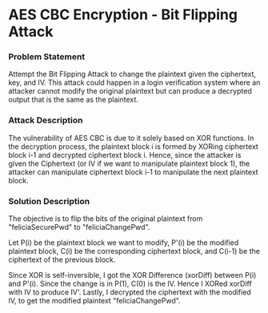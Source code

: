 # AES CBC Encryption - Bit Flipping Attack

### Problem Statement

Attempt the Bit Flipping Attack to change the plaintext given the ciphertext, key, and IV. This attack could happen in a login verification system where an attacker cannot modify the original plaintext but can produce a decrypted output that is the same as the plaintext.

### Attack Description

The vulnerability of AES CBC is due to it solely based on XOR functions. In the decryption process, the plaintext block i is formed by XORing ciphertext block i-1 and decrypted ciphertext block i. Hence, since the attacker is given the Ciphertext (or IV if we want to manipulate plaintext block 1), the attacker can manipulate ciphertext block i-1 to manipulate the next plaintext block.

### Solution Description

The objective is to flip the bits of the original plaintext from "feliciaSecurePwd" to "feliciaChangePwd".

Let P(i) be the plaintext block we want to modify, P'(i) be the modified plaintext block, C(i) be the corresponding ciphertext block, and C(i-1) be the ciphertext of the previous block.

Since XOR is self-inversible, I got the XOR Difference (xorDiff) between P(i) and P'(i). Since the change is in P(1), C(0) is the IV. Hence I XORed xorDiff with IV to produce IV'. Lastly, I decrypted the ciphertext with the modified IV, to get the modified plaintext "feliciaChangePwd".
